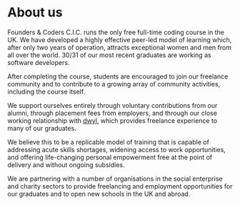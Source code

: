 # About us

Founders & Coders C.I.C. runs the only free full-time coding course in the UK. We have developed a highly effective peer-led model of learning which, after only two years of operation, attracts exceptional women and men from all over the world. 30/31 of our most recent graduates are working as software developers.

After completing the course, students are encouraged to join our freelance community and to contribute to a growing array of community activities, including the course itself.

We support ourselves entirely through voluntary contributions from our alumni, through placement fees from employers, and through our close working relationship with [dwyl](http://www.dwyl.io/), which provides freelance experience to many of our graduates.

We believe this to be a replicable model of training that is capable of addressing acute skills shortages, widening access to work opportunities, and offering life-changing personal empowerment free at the point of delivery and without ongoing subsidies.

We are partnering with a number of organisations in the social enterprise and charity sectors to provide freelancing and employment opportunities for our graduates and to open new schools in the UK and abroad.
